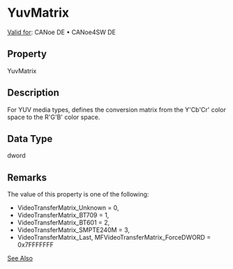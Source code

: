 # YuvMatrix

[Valid for](../../../Shared/FeatureAvailability.md): CANoe DE • CANoe4SW DE

## Property

YuvMatrix

## Description

For YUV media types, defines the conversion matrix from the Y'Cb'Cr' color space to the R'G'B' color space.

## Data Type

dword

## Remarks

The value of this property is one of the following:

- VideoTransferMatrix_Unknown = 0,
- VideoTransferMatrix_BT709 = 1,
- VideoTransferMatrix_BT601 = 2,
- VideoTransferMatrix_SMPTE240M = 3,
- VideoTransferMatrix_Last, MFVideoTransferMatrix_ForceDWORD = 0x7FFFFFFF

[See Also](javascript:void(0);)
